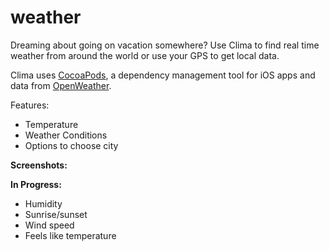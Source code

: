 # weather
Dreaming about going on vacation somewhere? Use Clima to find real time weather from around the world or use your GPS to get local data. 

Clima uses [CocoaPods](https://cocoapods.org), a dependency management tool for iOS apps and data from [OpenWeather](https://openweathermap.org/api). 

Features:

  - Temperature
  - Weather Conditions
  - Options to choose city
  
**Screenshots:**

  
**In Progress:**
 
 - Humidity
 - Sunrise/sunset
 - Wind speed
 - Feels like temperature
